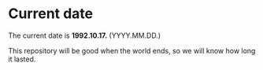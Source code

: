 # Current date

The current date is **1992.10.17.** (YYYY.MM.DD.)

This repository will be good when the world ends, so we will know how long it lasted.